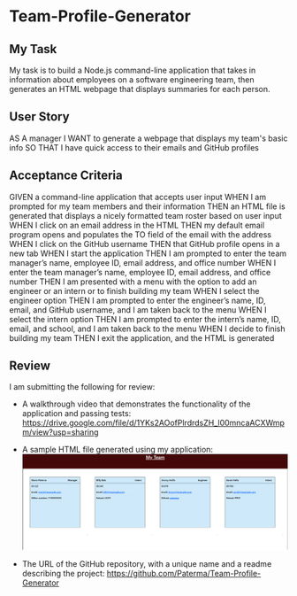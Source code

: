 # Team-Profile-Generator

## My Task

My task is to build a Node.js command-line application that takes in information about employees on a software engineering team, then generates an HTML webpage that displays summaries for each person.

## User Story

AS A manager
I WANT to generate a webpage that displays my team's basic info
SO THAT I have quick access to their emails and GitHub profiles


## Acceptance Criteria

GIVEN a command-line application that accepts user input
WHEN I am prompted for my team members and their information
THEN an HTML file is generated that displays a nicely formatted team roster based on user input
WHEN I click on an email address in the HTML
THEN my default email program opens and populates the TO field of the email with the address
WHEN I click on the GitHub username
THEN that GitHub profile opens in a new tab
WHEN I start the application
THEN I am prompted to enter the team manager’s name, employee ID, email address, and office number
WHEN I enter the team manager’s name, employee ID, email address, and office number
THEN I am presented with a menu with the option to add an engineer or an intern or to finish building my team
WHEN I select the engineer option
THEN I am prompted to enter the engineer’s name, ID, email, and GitHub username, and I am taken back to the menu
WHEN I select the intern option
THEN I am prompted to enter the intern’s name, ID, email, and school, and I am taken back to the menu
WHEN I decide to finish building my team
THEN I exit the application, and the HTML is generated

## Review

I am submitting the following for review:

* A walkthrough video that demonstrates the functionality of the application and passing tests:
https://drive.google.com/file/d/1YKs2AOofPlrdrdsZH_l00mncaACXWmpm/view?usp=sharing


* A sample HTML file generated using my application:
![Screenshot of my generated HTML file](/Dist/Screenshot-Employee-G.PNG)

* The URL of the GitHub repository, with a unique name and a readme describing the project:
https://github.com/Paterma/Team-Profile-Generator